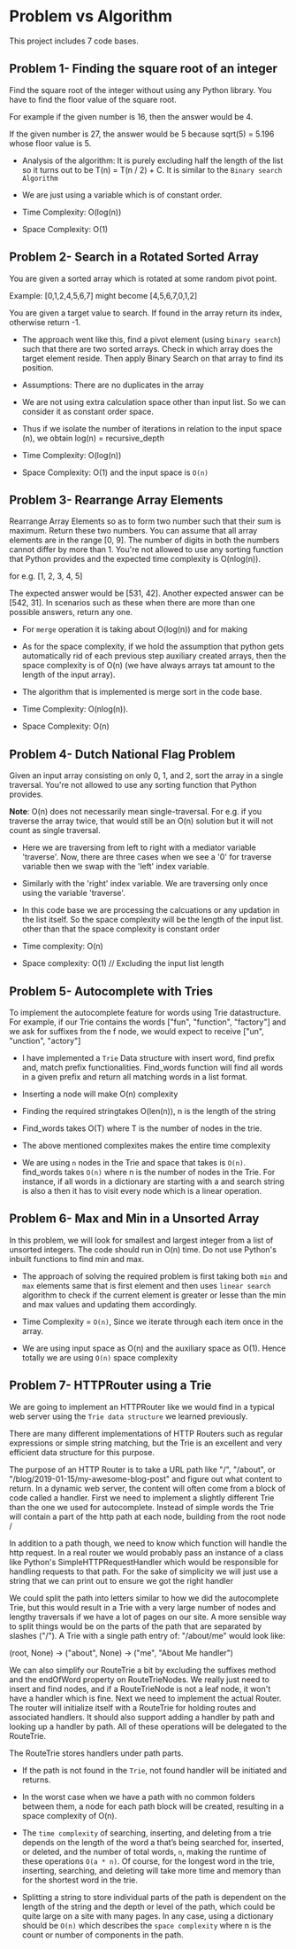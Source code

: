 # Problem vs Algorithm
This project includes 7 code bases.

## Problem 1- Finding the square root of an integer

Find the square root of the integer without using any Python library. You have to find the floor value of the square root.

For example if the given number is 16, then the answer would be 4.

If the given number is 27, the answer would be 5 because sqrt(5) = 5.196 whose floor value is 5.

- Analysis of the algorithm: It is purely excluding half the length of the list so it turns out to be T(n) = T(n / 2) + C. It is similar to the `Binary search Algorithm` 

- We are just using a variable which is of constant order. 

- Time Complexity: O(log(n))
- Space Complexity: O(1) 


## Problem 2- Search in a Rotated Sorted Array

You are given a sorted array which is rotated at some random pivot point.

Example: [0,1,2,4,5,6,7] might become [4,5,6,7,0,1,2]

You are given a target value to search. If found in the array return its index, otherwise return -1.

- The approach went like this, find a pivot element (using `binary search`) such that there are two sorted arrays. Check in which array does the target element reside. Then apply Binary Search on that array to find its position.

- Assumptions: There are no duplicates in the array
- We are not using extra calculation space other than input list. So we can consider it as constant order space.
- Thus if we isolate the number of iterations in relation to the input space (n), we obtain log(n) = recursive_depth

- Time Complexity: O(log(n))
- Space Complexity: O(1) and the input space is `O(n)`

## Problem 3- Rearrange Array Elements

Rearrange Array Elements so as to form two number such that their sum is maximum. Return these two numbers. You can assume that all array elements are in the range [0, 9]. The number of digits in both the numbers cannot differ by more than 1. You're not allowed to use any sorting function that Python provides and the expected time complexity is O(nlog(n)).

for e.g. [1, 2, 3, 4, 5]

The expected answer would be [531, 42]. Another expected answer can be [542, 31]. In scenarios such as these when there are more than one possible answers, return any one.

- For `merge` operation it is taking about O(log(n)) and for making 
- As for the space complexity, if we hold the assumption that python gets automatically rid of each previous step auxiliary created arrays, then the space complexity is of O(n) (we have always arrays tat amount to the length of the input array).

- The algorithm that is implemented is merge sort in the code base.

- Time Complexity: O(nlog(n)).
- Space Complexity: O(n)

## Problem 4- Dutch National Flag Problem

Given an input array consisting on only 0, 1, and 2, sort the array in a single traversal. You're not allowed to use any sorting function that Python provides.

**Note**: O(n) does not necessarily mean single-traversal. For e.g. if you traverse the array twice, that would still be an O(n) solution but it will not count as single traversal.

- Here we are traversing from left to right with a mediator variable 'traverse'. Now, there are three cases when we see a '0' for traverse variable then we swap with the 'left' index variable. 
- Similarly with the 'right' index variable. We are traversing only once using the variable 'traverse'.
- In this code base we are processing the calcuations or any updation in the list itself. So the space complexity will be the length of the input list. other than that the space complexity is constant order

- Time complexity: O(n)
- Space complexity: O(1) // Excluding the input list length

## Problem 5- Autocomplete with Tries
To implement the autocomplete feature for words using Trie datastructure. For example, if our Trie contains the words ["fun", "function", "factory"] and we ask for suffixes from the f node, we would expect to receive ["un", "unction", "actory"]

- I have implemented a `Trie` Data structure with insert word, find prefix and, match prefix functionalities. Find_words function will find all words in a given prefix and return all matching words in a list format.


- Inserting a node will make O(n) complexity
- Finding the required stringtakes O(len(n)), n is the length of the string
- Find_words takes O(T) where T is the number of nodes in the trie.

- The above mentioned complexites makes the entire time complexity

- We are using `n` nodes in the Trie and space that takes is `O(n)`. find_words takes `O(n)` where n is the number of nodes in the Trie.  For instance, if all words in a dictionary are starting with a and search string is also a then it has to visit every node which is a linear operation.

## Problem 6- Max and Min in a Unsorted Array
In this problem, we will look for smallest and largest integer from a list of unsorted integers. The code should run in O(n) time. Do not use Python's inbuilt functions to find min and max.

- The approach of solving the required problem is first taking both `min` and `max` elements same that is first element and then uses `linear search` algorithm to check if the current element is greater or lesse than the min and max values and updating them accordingly.

- Time Complexity = `O(n)`, Since we iterate through each item once in the array.
- We are using input space as O(n) and the auxiliary space as O(1). Hence totally we are using `O(n)` space complexity

## Problem 7- HTTPRouter using a Trie


We are going to implement an HTTPRouter like we would find in a typical web server using the `Trie data structure` we learned previously.

There are many different implementations of HTTP Routers such as regular expressions or simple string matching, but the Trie is an excellent and very efficient data structure for this purpose.

The purpose of an HTTP Router is to take a URL path like "/", "/about", or "/blog/2019-01-15/my-awesome-blog-post" and figure out what content to return. In a dynamic web server, the content will often come from a block of code called a handler.
First we need to implement a slightly different Trie than the one we used for autocomplete. Instead of simple words the Trie will contain a part of the http path at each node, building from the root node /

In addition to a path though, we need to know which function will handle the http request. In a real router we would probably pass an instance of a class like Python's SimpleHTTPRequestHandler which would be responsible for handling requests to that path. For the sake of simplicity we will just use a string that we can print out to ensure we got the right handler

We could split the path into letters similar to how we did the autocomplete Trie, but this would result in a Trie with a very large number of nodes and lengthy traversals if we have a lot of pages on our site. A more sensible way to split things would be on the parts of the path that are separated by slashes ("/"). A Trie with a single path entry of: "/about/me" would look like:

(root, None) -> ("about", None) -> ("me", "About Me handler")

We can also simplify our RouteTrie a bit by excluding the suffixes method and the endOfWord property on RouteTrieNodes. We really just need to insert and find nodes, and if a RouteTrieNode is not a leaf node, it won't have a handler which is fine.
Next we need to implement the actual Router. The router will initialize itself with a RouteTrie for holding routes and associated handlers. It should also support adding a handler by path and looking up a handler by path. All of these operations will be delegated to the RouteTrie.

The RouteTrie stores handlers under path parts.

- If the path is not found in the `Trie`, not found handler will be initiated and returns.

- In the worst case when we have a path with no common folders between them, a node for each path block will be created, resulting in a space complexity of O(n).

- The `time complexity` of searching, inserting, and deleting from a trie depends on the length of the word a that’s being searched for, inserted, or deleted, and the number of total words, `n`, making the runtime of these operations `O(a * n)`. Of course, for the longest word in the trie, inserting, searching, and deleting will take more time and memory than for the shortest word in the trie.

- Splitting a string to store individual parts of the path is dependent on the length of the string and the depth or level of the path, which could be quite large on a site with many pages. In any case, using a dictionary should be `O(n)`  which describes the `space complexity` where n is the count or number of components in the path.